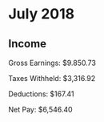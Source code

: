 # July 2018

## Income

Gross Earnings: $9.850.73

Taxes Withheld: $3,316.92

Deductions: $167.41

Net Pay: $6,546.40
